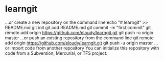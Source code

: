 # learngit


…or create a new repository on the command line
echo "# learngit" >> README.md
git init
git add README.md
git commit -m "first commit"
git remote add origin https://github.com/eloudy/learngit.git
git push -u origin master
…or push an existing repository from the command line
git remote add origin https://github.com/eloudy/learngit.git
git push -u origin master
…or import code from another repository
You can initialize this repository with code from a Subversion, Mercurial, or TFS project.
